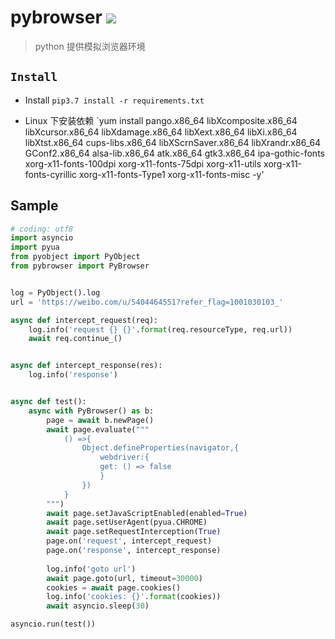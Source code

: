 pybrowser
![](https://img.shields.io/badge/python%20-%203.7-brightgreen.svg)
========
> python 提供模拟浏览器环境 

## `Install`

+ Install
`pip3.7 install -r requirements.txt`

+ Linux 下安装依赖
`yum install pango.x86_64 libXcomposite.x86_64 libXcursor.x86_64 libXdamage.x86_64 libXext.x86_64 libXi.x86_64 libXtst.x86_64 cups-libs.x86_64 libXScrnSaver.x86_64 libXrandr.x86_64 GConf2.x86_64 alsa-lib.x86_64 atk.x86_64 gtk3.x86_64 ipa-gothic-fonts xorg-x11-fonts-100dpi xorg-x11-fonts-75dpi xorg-x11-utils xorg-x11-fonts-cyrillic xorg-x11-fonts-Type1 xorg-x11-fonts-misc -y'


## Sample
``` python
# coding: utf8
import asyncio
import pyua
from pyobject import PyObject
from pybrowser import PyBrowser


log = PyObject().log
url = 'https://weibo.com/u/5404464551?refer_flag=1001030103_'

async def intercept_request(req):
    log.info('request {} {}'.format(req.resourceType, req.url))
    await req.continue_()


async def intercept_response(res):
    log.info('response')


async def test():
    async with PyBrowser() as b:
        page = await b.newPage()
        await page.evaluate("""
            () =>{
                Object.defineProperties(navigator,{
                    webdriver:{
                    get: () => false
                    }
                })
            }
        """)
        await page.setJavaScriptEnabled(enabled=True)
        await page.setUserAgent(pyua.CHROME)
        await page.setRequestInterception(True)
        page.on('request', intercept_request)
        page.on('response', intercept_response)
        
        log.info('goto url')
        await page.goto(url, timeout=30000)
        cookies = await page.cookies()
        log.info('cookies: {}'.format(cookies))
        await asyncio.sleep(30)

asyncio.run(test())
```

